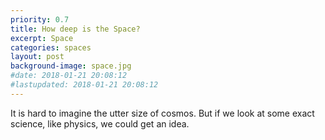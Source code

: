 ```yaml
---
priority: 0.7
title: How deep is the Space?
excerpt: Space
categories: spaces
layout: post
background-image: space.jpg
#date: 2018-01-21 20:08:12
#lastupdated: 2018-01-21 20:08:12
---
```



It is hard to imagine the utter size of cosmos. But if we look at some exact science, like physics, we could get an idea.
